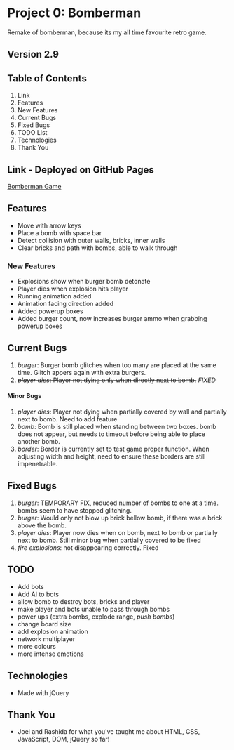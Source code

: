 # Project 0: Bomberman

Remake of bomberman, because its my all time favourite retro game.

## Version 2.9

## Table of Contents
1. Link
2. Features
  3. New Features
4. Current Bugs
  5. Fixed Bugs
6. TODO List
7. Technologies
8. Thank You


## Link - Deployed on GitHub Pages
[Bomberman Game](https://victorzw895.github.io/project0-bomberman/)

## Features
- Move with arrow keys
- Place a bomb with space bar
- Detect collision with outer walls, bricks, inner walls
- Clear bricks and path with bombs, able to walk through

### New Features
- Explosions show when burger bomb detonate
- Player dies when explosion hits player
- Running animation added
- Animation facing direction added
- Added powerup boxes
- Added burger count, now increases burger ammo when grabbing powerup boxes


## Current Bugs

1. *burger*: Burger bomb glitches when too many are placed at the same time. Glitch appers again with extra burgers.
2. ~~*player dies*: Player not dying only when directly next to bomb.~~ *FIXED*

#### Minor Bugs
1. *player dies*: Player not dying when partially covered by wall and partially next to bomb. Need to add feature
2. *bomb*: Bomb is still placed when standing between two boxes. bomb does not appear, but needs to timeout before being able to place another bomb.
3. *border*: Border is currently set to test game proper function. When adjusting width and height, need to ensure these borders are still impenetrable.

## Fixed Bugs

1. *burger*: TEMPORARY FIX, reduced number of bombs to one at a time.
   bombs seem to have stopped glitching.
2. *burger*: Would only not blow up brick bellow bomb, if there was a brick above the bomb.
3. *player dies*: Player now dies when on bomb, next to bomb or partially next to bomb. Still minor bug when partially covered to be fixed
4. *fire explosions*: not disappearing correctly. Fixed


## TODO
- Add bots
- Add AI to bots
- allow bomb to destroy bots, bricks and player
- make player and bots unable to pass through bombs
- power ups (extra bombs, explode range, *push bombs*)
- change board size
- add explosion animation
- network multiplayer
- more colours
- more intense emotions

## Technologies
- Made with jQuery

## Thank You
- Joel and Rashida for what you've taught me about HTML, CSS, JavaScript, DOM, jQuery so far!
